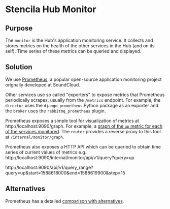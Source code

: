 # Stencila Hub Monitor

## Purpose

The `monitor` is the Hub's application monitoring service. It collects and stores metrics on the health of the other services in the Hub (and on its self). Time series of these metrics can be queried and displayed.

## Solution

We use [Prometheus](https://prometheus.io/), a popular open-source application monitoring project orignally developed at SoundCloud.

Other services use so called "exporters" to expose metrics that Prometheus periodically scrapes, usually from the `/metrics` endpoint. For example, the `director` uses the `django_prometheus` Python package as an exporter and the `broker` uses the `rabbitmq_prometheus` plugin.

Prometheus exposes a simple tool for visualization of metrics at http://localhost:9090/graph. For example, a [graph of the `up` metric for each of the services monitored](http://localhost:9090/graph?g0.range_input=1h&g0.expr=up&g0.tab=0). The `router` provides a reverse proxy to this tool at `/internal/monitor/graph`.

Prometheus also exposes a HTTP API which can be queried to obtain time series of current values of metrics e.g. http://localhost:9090/internal/monitor/api/v1/query?query=up

http://localhost:9090/api/v1/query_range?query=up&start=1588618000&end=1588619900&step=15


## Alternatives

Prometheus has a detailed [comparison with alternatives](https://prometheus.io/docs/introduction/comparison/).

